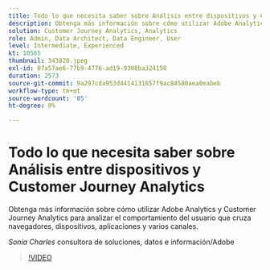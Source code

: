 ```yaml
---
title: Todo lo que necesita saber sobre Análisis entre dispositivos y Customer Journey Analytics
description: Obtenga más información sobre cómo utilizar Adobe Analytics y Customer Journey Analytics para analizar el comportamiento del usuario que cruza navegadores, dispositivos, aplicaciones y varios canales.
solution: Customer Journey Analytics, Analytics
role: Admin, Data Architect, Data Engineer, User
level: Intermediate, Experienced
kt: 10565
thumbnail: 343820.jpeg
exl-id: 07a57ae6-77b9-4776-ad19-9308ba324158
duration: 2573
source-git-commit: 9a297cda953d4414131657f9ac84580aea0eabeb
workflow-type: tm+mt
source-wordcount: '85'
ht-degree: 0%

---
```


# Todo lo que necesita saber sobre Análisis entre dispositivos y Customer Journey Analytics

Obtenga más información sobre cómo utilizar Adobe Analytics y Customer Journey Analytics para analizar el comportamiento del usuario que cruza navegadores, dispositivos, aplicaciones y varios canales.

*Sonia Charles* consultora de soluciones, datos e información/Adobe

>[!VIDEO](https://video.tv.adobe.com/v/343820/?quality=12&learn=on)
